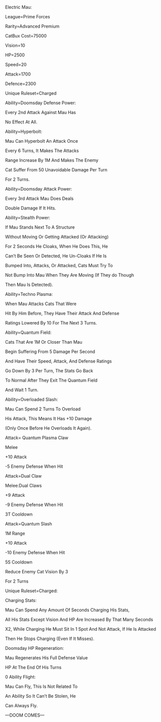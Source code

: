 Electric Mau:

League=Prime Forces

Rarity=Advanced Premium 

CatBux Cost=75000

Vision=10

HP=2500

Speed=20

Attack=1700

Defence=2300

Unique Ruleset=Charged

Ability=Doomsday Defense Power:

Every 2nd Attack Against Mau Has

No Effect At All.

Ability=Hyperbolt:

Mau Can Hyperbolt An Attack Once

Every 6 Turns, It Makes The Attacks

Range Increase By 1M And Makes The Enemy

Cat Suffer From 50 Unavoidable Damage Per Turn

For 2 Turns.

Ability=Doomsday Attack Power:

Every 3rd Attack Mau Does Deals

Double Damage If It Hits.

Ability=Stealth Power:

If Mau Stands Next To A Structure

Without Moving Or Getting Attacked (Or Attacking)

For 2 Seconds He Cloaks, When He Does This, He

Can’t Be Seen Or Detected, He Un-Cloaks If He Is

Bumped Into, Attacks, Or Attacked, Cats Must Try To

Not Bump Into Mau When They Are Moving (If They do Though

Then Mau Is Detected).

Ability=Techno Plasma:

When Mau Attacks Cats That Were

Hit By Him Before, They Have Their Attack And Defense

Ratings Lowered By 10 For The Next 3 Turns.

Ability=Quantum Field:

Cats That Are 1M Or Closer Than Mau

Begin Suffering From 5 Damage Per Second

And Have Their Speed, Attack, And Defense Ratings

Go Down By 3 Per Turn, The Stats Go Back

To Normal After They Exit The Quantum Field

And Wait 1 Turn.

Ability=Overloaded Slash:

Mau Can Spend 2 Turns To Overload

His Attack, This Means It Has +10 Damage

(Only Once Before He Overloads It Again).

Attack= Quantum Plasma Claw

Melee

+10 Attack

-5 Enemy Defense When Hit

Attack=Dual Claw

Melee:Dual Claws

+9 Attack

-9 Enemy Defense When Hit

3T Cooldown

Attack=Quantum Slash

1M Range

+10 Attack

-10 Enemy Defense When Hit

5S Cooldown

Reduce Enemy Cat Vision By 3

For 2 Turns

Unique Ruleset=Charged:

Charging Stats:

Mau Can Spend Any Amount Of Seconds Charging His Stats,

All His Stats Except Vision And HP Are Increased By That Many Seconds

X2, While Charging He Must Sit In 1 Spot And Not Attack, If He Is Attacked

Then He Stops Charging (Even If It Misses).

Doomsday HP Regeneration:

Mau Regenerates His Full Defense Value

HP At The End Of His Turns

0 Ability Flight:

Mau Can Fly, This Is Not Related To

An Ability So It Can’t Be Stolen, He

Can Always Fly.

—DOOM COMES—
